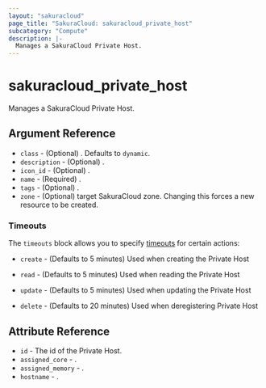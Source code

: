 ```yaml
---
layout: "sakuracloud"
page_title: "SakuraCloud: sakuracloud_private_host"
subcategory: "Compute"
description: |-
  Manages a SakuraCloud Private Host.
---
```


# sakuracloud_private_host

Manages a SakuraCloud Private Host.

## Argument Reference

* `class` - (Optional) . Defaults to `dynamic`.
* `description` - (Optional) .
* `icon_id` - (Optional) .
* `name` - (Required) .
* `tags` - (Optional) .
* `zone` - (Optional) target SakuraCloud zone. Changing this forces a new resource to be created.



### Timeouts

The `timeouts` block allows you to specify [timeouts](https://www.terraform.io/docs/configuration/resources.html#timeouts) for certain actions:

* `create` - (Defaults to 5 minutes) Used when creating the Private Host

* `read` -   (Defaults to 5 minutes) Used when reading the Private Host

* `update` - (Defaults to 5 minutes) Used when updating the Private Host

* `delete` - (Defaults to 20 minutes) Used when deregistering Private Host



## Attribute Reference

* `id` - The id of the Private Host.
* `assigned_core` - .
* `assigned_memory` - .
* `hostname` - .




